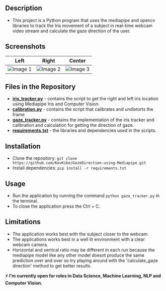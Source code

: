 ## Description
- This project is a Python program that uses the mediapipe and opencv libraries to track the Iris movement of a subject in real-time webcam video stream and calculate the gaze direction of the user.

## Screenshots
| Left                                       | Right                                      | Center                                     |
| ------------------------------------------ | ------------------------------------------ | ------------------------------------------ |
| ![Image 1](https://github.com/KevKibe/GazeDirection-using-Mediapipe/assets/86055894/9f359af2-7d9e-44b3-b227-fc88d223fcfc) | ![Image 2](https://github.com/KevKibe/GazeDirection-using-Mediapipe/assets/86055894/975590fe-4a2d-49f5-b076-5bd1122c91ec) | ![Image 3](https://github.com/KevKibe/GazeDirection-using-Mediapipe/assets/86055894/a9a062d7-02ff-46c0-bb87-2e142a493e0a) |


## Files in the Repository
- **[iris_tracker.py](https://github.com/KevKibe/GazeDirection-using-Mediapipe/blob/main/iris_tracker.py)** - contains the script to get the right and left iris location using Mediapipe Iris and Computer Vision.
- **[calibration.py](https://github.com/KevKibe/GazeDirection-using-Mediapipe/blob/main/calibration.py)** - contains the script that calibrates and undistorts the frame
- **[gaze_tracker.py](https://github.com/KevKibe/GazeDirection-using-Mediapipe/blob/main/gaze_tracker.py)** - contains the implementation of the iris tracker and calibration and calculation for getting the direction of gaze.
- **[requirements.txt](https://github.com/KevKibe/GazeDirection-using-Mediapipe/blob/main/requirements.txt)** - the libraries and dependencies used in the scripts.

## Installation
- Clone the repository: `git clone https://github.com/KevKibe/GazeDirection-using-Mediapipe.git`
- Install dependencies: `pip install -r requirements.txt`

## Usage
- Run the application by running the command `python gaze_tracker.py` in the terminal.
- To close the application press the Ctrl + C.<br>

## Limitations 
- The application works best with the subject closer to the webcam.
- The applications works best in a well lit environment with a clear webcam camera.
- Horizontal and vertical ratio may be different in each run because the mediapipe model like any other model doesnt produce the same prediction over and over so try playing around with the 'calculate_gaze direction' method to get better results.

**:zap: I'm currently open for roles in Data Science, Machine Learning, NLP and Computer Vision.**
